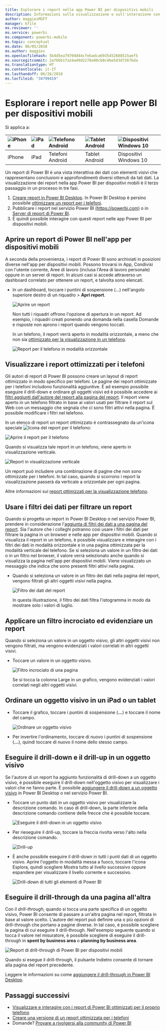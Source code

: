 ```yaml
---
title: Esplorare i report nelle app Power BI per dispositivi mobili
description: Informazioni sulla visualizzazione e sull'interazione con i report nelle app Power BI nel telefono o nel tablet. Creare report nel servizio Power BI o Power BI Desktop, quindi interagire con essi nelle app per dispositivi mobili.
author: maggiesMSFT
manager: kfile
ms.reviewer: ''
ms.service: powerbi
ms.component: powerbi-mobile
ms.topic: conceptual
ms.date: 06/05/2018
ms.author: maggies
ms.openlocfilehash: 5b4d5ea7970dd44cfebadca6935452688515aef5
ms.sourcegitcommit: 2a7bbb1fa24a49d2278a90cb0c4be543d7267bda
ms.translationtype: HT
ms.contentlocale: it-IT
ms.lasthandoff: 06/26/2018
ms.locfileid: "34799419"
---
```

# <a name="explore-reports-in-the-power-bi-mobile-apps"></a>Esplorare i report nelle app Power BI per dispositivi mobili
Si applica a:

| ![iPhone](media/mobile-reports-in-the-mobile-apps/ios-logo-40-px.png) | ![iPad](media/mobile-reports-in-the-mobile-apps/ios-logo-40-px.png) | ![Telefono Android](media/mobile-reports-in-the-mobile-apps/android-logo-40-px.png) | ![Tablet Android](media/mobile-reports-in-the-mobile-apps/android-logo-40-px.png) | ![Dispositivi Windows 10](media/mobile-reports-in-the-mobile-apps/win-10-logo-40-px.png) |
|:--- |:--- |:--- |:--- |:--- |
| iPhone |iPad |Telefoni Android |Tablet Android |Dispositivi Windows 10 |

Un report di Power BI è una vista interattiva dei dati con elementi visivi che rappresentano conclusioni e approfondimenti diversi ottenuti da tali dati. La visualizzazione dei report nella app Power BI per dispositivi mobili è il terzo passaggio in un processo in tre fasi.

1. [Creare report in Power BI Desktop](desktop-report-view.md). In Power BI Desktop è persino possibile [ottimizzare un report per i telefoni](mobile-apps-view-phone-report.md). 
2. Pubblicare i report nel servizio Power BI [(https://powerbi.com)](https://powerbi.com) o in [Server di report di Power BI](report-server/get-started.md).  
3. È quindi possibile interagire con questi report nelle app Power BI per dispositivi mobili.

## <a name="open-a-power-bi-report-in-the-mobile-app"></a>Aprire un report di Power BI nell'app per dispositivi mobili
A seconda della provenienza, i report di Power BI sono archiviati in posizioni diverse nell'app per dispositivi mobili. Possono trovarsi in App, Condivisi con l'utente corrente, Aree di lavoro (inclusa l'Area di lavoro personale) oppure in un server di report. In alcuni casi si accede attraverso un dashboard correlato per ottenere un report, e talvolta sono elencati.

* In un dashboard, toccare i puntini di sospensione (...) nell'angolo superiore destro di un riquadro > **Apri report**.
  
  ![Aprire un report](media/mobile-reports-in-the-mobile-apps/power-bi-android-open-report-tile.png)
  
  Non tutti i riquadri offrono l'opzione di apertura in un report. Ad esempio, i riquadri creati ponendo una domanda nella casella Domande e risposte non aprono i report quando vengono toccati. 
  
  In un telefono, il report verrà aperto in modalità orizzontale, a meno che non sia [ottimizzato per la visualizzazione in un telefono](mobile-reports-in-the-mobile-apps.md#view-reports-optimized-for-phones).
  
  ![Report per il telefono in modalità orizzontale](media/mobile-reports-in-the-mobile-apps/power-bi-iphone-report-landscape.png)

## <a name="view-reports-optimized-for-phones"></a>Visualizzare i report ottimizzati per i telefoni
Gli autori di report di Power BI possono creare un layout di report ottimizzato in modo specifico per telefoni. Le pagine dei report ottimizzate per i telefoni includono funzionalità aggiuntive. È ad esempio possibile eseguire il drill-down e ordinare gli oggetti visivi ed è possibile accedere ai [filtri aggiunti dall'autore del report alla pagina del report](mobile-apps-view-phone-report.md#filter-the-report-page-on-a-phone). Il report viene aperto in un telefono filtrato in base ai valori usati per filtrare il report sul Web con un messaggio che segnala che ci sono filtri attivi nella pagina. È possibile modificare i filtri nel telefono.

In un elenco di report un report ottimizzato è contrassegnato da un'icona speciale ![Icona del report per il telefono](media/mobile-reports-in-the-mobile-apps/power-bi-phone-report-icon.png):

![Aprire il report per il telefono](media/mobile-reports-in-the-mobile-apps/power-bi-android-phone-report.png)

Quando si visualizza tale report in un telefono, viene aperto in visualizzazione verticale.

![Report in visualizzazione verticale](media/mobile-reports-in-the-mobile-apps/07-power-bi-phone-report-portrait.png)

 Un report può includere una combinazione di pagine che non sono ottimizzate per i telefoni. In tal caso, quando si scorrono i report la visualizzazione passerà da verticale a orizzontale per ogni pagina.

Altre informazioni sui [report ottimizzati per la visualizzazione telefono](mobile-apps-view-phone-report.md).

## <a name="use-slicers-to-filter-a-report"></a>Usare i filtri dei dati per filtrare un report
Quando si progetta un report in Power BI Desktop o nel servizio Power BI, prendere in considerazione l'[aggiunta di filtri dei dati a una pagina del report](power-bi-visualization-slicers.md). Sia l'autore che i colleghi potranno così usare i filtri dei dati per filtrare la pagina in un browser e nelle app per dispositivi mobili. Quando si visualizza il report in un telefono, è possibile visualizzare e interagire con i filtri dei dati in modalità orizzontale e in una pagina ottimizzata per la modalità verticale del telefono. Se si seleziona un valore in un filtro dei dati o in un filtro nel browser, il valore verrà selezionato anche quando si visualizza la pagina nell'app per dispositivi mobili. Viene visualizzato un messaggio che indica che sono presenti filtri attivi nella pagina.  

* Quando si seleziona un valore in un filtro dei dati nella pagina del report, vengono filtrati gli altri oggetti visivi nella pagina.
  
  ![Filtro dei dati del report](media/mobile-reports-in-the-mobile-apps/power-bi-android-tablet-report-slicer.png)
  
  In questa illustrazione, il filtro dei dati filtra l'istogramma in modo da mostrare solo i valori di luglio.

## <a name="cross-filter-and-highlight-a-report"></a>Applicare un filtro incrociato ed evidenziare un report
Quando si seleziona un valore in un oggetto visivo, gli altri oggetti visivi non vengono filtrati, ma vengono evidenziati i valori correlati in altri oggetti visivi.

* Toccare un valore in un oggetto visivo.
  
  ![Filtro incrociato di una pagina](media/mobile-reports-in-the-mobile-apps/power-bi-android-tablet-report-highlight.png)
  
  Se si tocca la colonna Large in un grafico, vengono evidenziati i valori correlati negli altri oggetti visivi. 

## <a name="sort-a-visual-on-an-ipad-or-a-tablet"></a>Ordinare un oggetto visivo in un iPad o un tablet
* Toccare il grafico, toccare i puntini di sospensione (**...**) e toccare il nome del campo.
  
   ![Ordinare un oggetto visivo](media/mobile-reports-in-the-mobile-apps/power-bi-android-tablet-report-sort.png)
* Per invertire l'ordinamento, toccare di nuovo i puntini di sospensione (**...**), quindi toccare di nuovo il nome dello stesso campo.

## <a name="drill-down-and-up-in-a-visual"></a>Eseguire il drill-down e il drill-up in un oggetto visivo
Se l'autore di un report ha aggiunto funzionalità di drill-down a un oggetto visivo, è possibile eseguire il drill-down nell'oggetto visivo per visualizzare i valori che ne fanno parte. È possibile [aggiungere il drill-down a un oggetto visivo](power-bi-visualization-drill-down.md) in Power BI Desktop o nel servizio Power BI. 

* Toccare un punto dati in un oggetto visivo per visualizzare la descrizione comando. In caso di drill-down, la parte inferiore della descrizione comando contiene delle frecce che è possibile toccare. 
  
  ![Eseguire il drill-down in un oggetto visivo](media/mobile-reports-in-the-mobile-apps/power-bi-mobile-drill-down-tooltip.png)

* Per rieseguire il drill-up, toccare la freccia rivolta verso l'alto nella descrizione comando.
  
  ![Drill-up](media/mobile-reports-in-the-mobile-apps/power-bi-mobile-drill-up-tooltip.png)

* È anche possibile eseguire il drill-down in tutti i punti dati di un oggetto visivo. Aprire l'oggetto in modalità messa a fuoco, toccare l'icona Esplora, quindi scegliere Mostra tutto al livello successivo oppure espandere per visualizzare il livello corrente e successivo.

   ![Drill-down di tutti gli elementi di Power BI](media/mobile-reports-in-the-mobile-apps/power-bi-drill-down-all.png)

## <a name="drill-through-from-one-page-to-another"></a>Eseguire il drill-through da una pagina all'altra

Con il *drill-through*, quando si tocca una parte specifica di un oggetto visivo, Power BI consente di passare a un'altra pagina nel report, filtrata in base al valore scelto. L'autore del report può definire una o più opzioni di drill-through che portano a pagine diverse. In tal caso, è possibile scegliere la pagina di cui eseguire il drill-through. Nell'esempio seguente quando si tocca il valore nel misuratore, è possibile scegliere di eseguire il drill-through in **spent by business area** o **planning by business area**.

![Report di drill-through di Power BI per dispositivi mobili](media/mobile-reports-in-the-mobile-apps/power-bi-mobile-drill-through-it-spent-report.png)

Quando si esegue il drill-through, il pulsante Indietro consente di tornare alla pagina del report precedente.

Leggere le informazioni su come [aggiungere il drill-through in Power BI Desktop](desktop-drillthrough.md).

## <a name="next-steps"></a>Passaggi successivi
* [Visualizzare e interagire con i report di Power BI ottimizzati per il proprio telefono](mobile-apps-view-phone-report.md)
* [Creare una versione di un report ottimizzata per i telefoni](desktop-create-phone-report.md)
* Domande? [Provare a rivolgersi alla community di Power BI](http://community.powerbi.com/)

